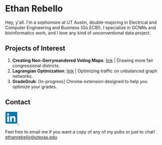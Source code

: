# Ethan Rebello

Hey, y'all. I'm a sophomore at UT Austin, double-majoring in Electrical and Computer Engineering and Business (Go ECB!). 
I specialize in GCNNs and bioinformatics work, and I love any kind of unconventional data project.

## Projects of Interest

1. **Creating Non-Gerrymandered Voting Maps**: [link](https://ieeexplore.ieee.org/abstract/document/10534993) | Drawing more fair congressional districts.
2. **Lagrangian Optimization**: [link](https://ieeexplore.ieee.org/abstract/document/10534993) | Optimizing traffic on unbalanced graph networks.
3. **GradeGrub**: [In-progress] Chrome extension designed to help you optimize your grades.

## Contact

<div>
  <a href = "https://www.linkedin.com/in/ethan-rebello/">
    <img src="https://github.com/devicons/devicon/blob/master/icons/linkedin/linkedin-original.svg" title="LinkedIn" alt="LinkedIn" width="40" height="40"/>&nbsp; 
  </a>
</div>

Feel free to email me if you want a copy of any of my pubs or just to chat!
[ethanrebello@utexas.edu](mailto:ethanrebello@utexas.edu)
